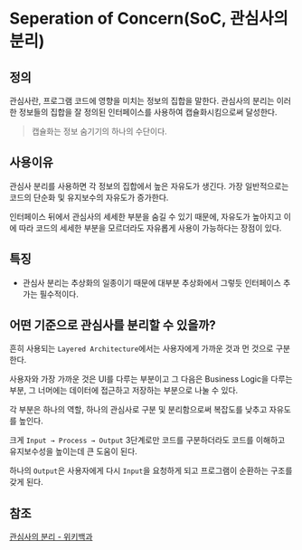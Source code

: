 # Seperation of Concern(SoC, 관심사의 분리)

## 정의

관심사란, 프로그램 코드에 영향을 미치는 정보의 집합을 말한다. 관심사의 분리는 이러한 정보들의 집합을 잘 정의된 인터페이스를 사용하여 캡슐화시킴으로써 달성한다.

> 캡슐화는 정보 숨기기의 하나의 수단이다.

## 사용이유

관심사 분리를 사용하면 각 정보의 집합에서 높은 자유도가 생긴다. 가장 일반적으로는 코드의 단순화 및 유지보수의 자유도가 증가한다.

인터페이스 뒤에서 관심사의 세세한 부분을 숨길 수 있기 때문에, 자유도가 높아지고 이에 따라 코드의 세세한 부분을 모르더라도 자유롭게 사용이 가능하다는 장점이 있다.

## 특징

- 관심사 분리는 추상화의 일종이기 때문에 대부분 추상화에서 그렇듯 인터페이스 추가는 필수적이다.

## 어떤 기준으로 관심사를 분리할 수 있을까?

흔히 사용되는 `Layered Architecture`에서는 사용자에게 가까운 것과 먼 것으로 구분한다.

사용자와 가장 가까운 것은 UI를 다루는 부분이고 그 다음은 Business Logic을 다루는 부분, 그 너머에는 데이터에 접근하고 저장하는 부분으로 나눌 수 있다.

각 부분은 하나의 역할, 하나의 관심사로 구분 및 분리함으로써 복잡도를 낮추고 자유도를 높인다.

크게 `Input → Process → Output` 3단계로만 코드를 구분하더라도 코드를 이해하고 유지보수성을 높이는데 큰 도움이 된다.

하나의 `Output`은 사용자에게 다시 `Input`을 요청하게 되고 프로그램이 순환하는 구조를 갖게 된다.

## 참조

[관심사의 분리 - 위키백과](https://ko.wikipedia.org/wiki/%EA%B4%80%EC%8B%AC%EC%82%AC_%EB%B6%84%EB%A6%AC)